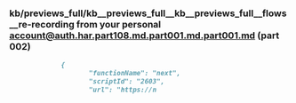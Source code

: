 ### kb/previews_full/kb__previews_full__kb__previews_full__flows__re-recording from your personal account@auth.har.part108.md.part001.md.part001.md (part 002)

```md
             {
                    "functionName": "next",
                    "scriptId": "2603",
                    "url": "https://n
```

```
